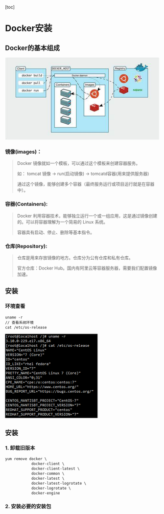[toc]

# Docker安装

## Docker的基本组成

<img src="img/OIP-C.jpg" alt="查看源图像" style="zoom:150%;" />

### 镜像(images)：

> Docker 镜像就如一个模板，可以通过这个模板来创建容器服务。
>
> 如：
> 		tomcat 镜像 -> run(启动镜像) -> tomcatd容器(用来提供服务器)
>
> 通过这个镜像，能够创建多个容器（最终服务运行或项目运行就是在容器中）。

### 容器(Containers):

> Docker 利用容器技术，能够独立运行一个或一组应用，这是通过镜像创建的。可以将容器理解为一个简易的 Linux 系统。
>
> 容器具有启动、停止、删除等基本指令。

### 仓库(Repository):

> 仓库是用来存放镜像的地方。仓库分为公有仓库和私有仓库。
>
> 官方仓库：Docker Hub。国内有阿里云等容器服务器，需要我们配置镜像加速。

## 安装

### 环境查看

~~~
uname -r
// 查看系统环境
cat /etc/os-release
~~~



![](img/d1.png)

## 安装

### 1. 卸载旧版本

~~~
yum remove docker \
			docker-client \
			docker-client-latest \
			docker-common \
			docker-latest \
			docker-latest-logrotate \
			docker-logrotate \
			docker-engine
~~~

### 2. 安装必要的安装包

~~~
~~~

